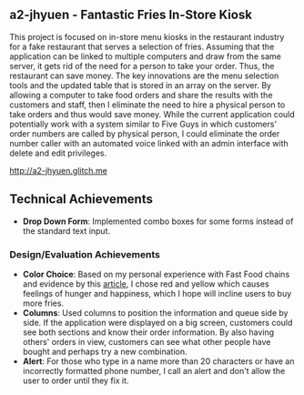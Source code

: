 ## a2-jhyuen - Fantastic Fries In-Store Kiosk

This project is focused on in-store menu kiosks in the restaurant industry for a fake restaurant that serves a selection of fries. Assuming that the application can be linked to multiple computers and draw from the same server, it gets rid of the need for a person to take your order. Thus, the restaurant can save money. The key innovations are the menu selection tools and the updated table that is stored in an array on the server. By allowing a computer to take food orders and share the results with the customers and staff, then I eliminate the need to hire a physical person to take orders and thus would save money. While the current application could potentially work with a system similar to Five Guys in which customers' order numbers are called by physical person, I could eliminate the order number caller with an automated voice linked with an admin interface with delete and edit privileges.

http://a2-jhyuen.glitch.me

## Technical Achievements
- **Drop Down Form**: Implemented combo boxes for some forms instead of the standard text input.

### Design/Evaluation Achievements
- **Color Choice**: Based on my personal experience with Fast Food chains and evidence by this [article](https://medium.com/@ashley_howell/understanding-colour-psychology-for-restaurants-brands-dbb7ffbcecae), I chose red and yellow which causes feelings of hunger and happiness, which I hope will incline users to buy more fries.
- **Columns**: Used columns to position the information and queue side by side. If the application were displayed on a big screen, customers could see both sections and know their order information. By also having others' orders in view, customers can see what other people have bought and perhaps try a new combination.
- **Alert**: For those who type in a name more than 20 characters or have an incorrectly formatted phone number, I call an alert and don't allow the user to order until they fix it.

